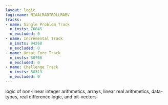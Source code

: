 ```yaml
---
layout: logic
logicname: NIAALRADTRDLLRABV
tracks:
- name: Single Problem Track
  n_insts: 76045
  n_excluded: 0
- name: Incremental Track
  n_insts: 94268
  n_excluded: 0
- name: Unsat Core Track
  n_insts: 80706
  n_excluded: 0
- name: Challenge Track
  n_insts: 50313
  n_excluded: 0
---
```

logic of non-linear integer arithmetics, arrays, linear real arithmetics, data-types, real difference logic, and bit-vectors